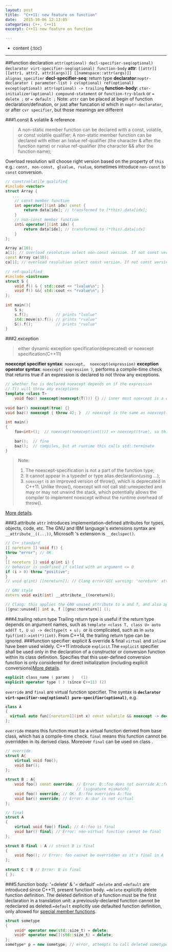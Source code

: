 ```yaml
---
layout: post
title:  "C++11: new feature on function"
date:   2015-10-06 12:13:05
categories: C++, C++11
excerpt: C++11 new feature on function

---
```


* content
{:toc}

---

##function declaration
`attr(optional) decl-specifier-seq(optional) declarator virt-specifier-seq(optional) function-body`
**attr**: `[[attr]] [[attr1, attr2, attr3(args)]] [[namespace::attr(args)]] alignas_specifier`
**decl-specifier-seq**:  return type
**declarator**:`noptr-declarator ( parameter-list ) cv(optional) ref(optional) except(optional) attr(optional) -> trailing`
**function-body**: `ctor-initializer(optional) compound-statement` or `function-try-block` or `= delete ;` or `= default ;`
Note: `attr` can be placed at begin of function declaration/defination, or just after funcation id which in `noptr-declarator`, or after `cvr specifier`, but those meanings are different

###1.const & volatile & reference
>A non-static member function can be declared with a const, volatile, or const volatile qualifier;
>A non-static member function can be declared with either an lvalue ref-qualifier (the character & after the function name) or rvalue ref-qualifier (the character && after the function name);   
 
Overload resolution will choose right version based on the property of `this` e.g.: `const, non-const, glvalue, rvalue`, sometimes introduce `non-const` to `const` conversion.
 
``` C++
// const/volatile qualified
#include <vector>
struct Array {
   ...
    // const member function
    int operator[](int idx) const {
        return data[idx]; // transformed to (*this).data[idx];
    }
    // non-const member function
    int& operator[](int idx) {
        return data[idx]; // transformed to (*this).data[idx]
    }
};

Array a(10);
a[1]; // overload resolution select non-const version. If not const version, conver to const, then choose const version
const Array ca(10);
ca[1]; // overload resolution select const version. If not const version, compile error
    
// ref-qualified
#include <iostream>
struct S {
    void f() & { std::cout << "lvalue\n"; }
    void f() &&{ std::cout << "rvalue\n"; }
};
 
int main(){
    S s;
    s.f();            // prints "lvalue"
    std::move(s).f(); // prints "rvalue"
    S().f();          // prints "rvalue"
}
```
###2.exception
>either dynamic exception specification(deprecated) or noexcept specification(C++11)

**noexcept specifier syntax**: `noexcept,  noexcept(expression)`
**exception operator syntax**: `noexcept( expression )`,  performs a compile-time check that returns true if an expression is declared to not throw any exceptions.

```C++
// whether foo is declared noexcept depends on if the expression
// T() will throw any exceptions
template <class T>
	void foo() noexcept(noexcept(T())) {} // inner most noexcept is a operator
 
void bar() noexcept(true) {}
void baz() noexcept { throw 42; }  // noexcept is the same as noexcept(true)
 
int main() 
{
    foo<int>();  // noexcept(noexcept(int())) => noexcept(true), so this is fine
 
    bar();  // fine
    baz();  // compiles, but at runtime this calls std::terminate
}
```
>Note:
>1. The noexcept-specification is not a part of the function type;
>2. It cannot appear in a typedef or type alias declaration(using ...);
>3. `noexcept` is an improved version of throw(), which is deprecated in C++11. Unlike throw(), noexcept will not call std::unexpected and may or may not unwind the stack, which potentially allows the compiler to implement noexcept without the runtime overhead of throw().    

[More details][1].

###3.attribute
`attr` introduces implementation-defined attributes for types, objects, code, etc.  The GNU and IBM language's extensions syntax are ` __attribute__((...))`, Microsoft 's extension is  `__declspec()`.

```C++
// C++ standard
[[ noreturn ]] void f() {
throw "error"; // OK
}
[[ noreturn ]] void q(int i) {
// behavior is undefined if called with an argument <= 0
if (i > 0) throw "positive";
}
// void q(int) [[noreturn]]; // Clang error/GCC warning: 'noreturn' attribute cannot be applied to types, which means this attribute should not be placed here

// GNU style 
extern void exit(int) __attribute__((noreturn));

// Clang: this applies the GNU unused attribute to a and f, and also applies the GNU noreturn attribute to f.
[[gnu::unused]] int a, f [[gnu::noreturn]] (); 
```
###4.trailing return type
Trailing return type is useful if the return type depends on argument names, such as `template <class T, class U> auto add(T t, U u) -> decltype(t + u); `or is complicated, such as in `auto fpif(int)->int(*)(int)`. From C++14, the trailing return type can be ignored.
###function specifier: explicit & override & final
`virtual` and `inline` have been used widely.  C++11 introduce `explicit`.The `explicit` specifier shall be used only in the declaration of a constructor or conversion function within its class definition. Specifies that this user-defined conversion function is only considered for direct initialization (including explicit conversions)[More details][2].

```C++
explicit class_name ( params )	 (1)	
explicit operator type ( ) (since C++11) (2)	
```
`override` and `final` are virtual function specifier. The syntax is **`declarator virt-specifier-seq(optional) pure-specifier(optional)`**, e.g. 

```C++
class A
{
  virtual auto fun[[noreturn]](int x) const volatile && noexcept -> decltype(x) final{}
};
```
`override` means this function must be a virtual function derived from base class, which has a compile-time check. `final` means this function cannot be overridden in its derived class. Moreover `final` can be used on class .

```C++
// override
struct A{
    virtual void foo();
    void bar();
};
 
struct B : A{
    void foo() const override; // Error: B::foo does not override A::foo
                               // (signature mismatch)
    void foo() override; // OK: B::foo overrides A::foo
    void bar() override; // Error: A::bar is not virtual
};

// final
struct A
{
    virtual void foo() final; // A::foo is final
    void bar() final; // Error: non-virtual function cannot be final
};
 
struct B final : A // struct B is final
{
    void foo(); // Error: foo cannot be overridden as it's final in A
};
 
struct C : B // Error: B is final
{ };
```

###5.function body: '=delete' & '= default'
`=delete` and `=default` are introduced since C++11, present function body. `=delete` explicitly delete function definition. The deleted definition of a function must be the first declaration in a translation unit: a previously-declared function cannot be redeclared as deleted.`=default` explicitly use defaulted function definition, only allowed for [special member functions][3].

```C++
struct sometype
{
    void* operator new(std::size_t) = delete;
    void* operator new[](std::size_t) = delete;
};
sometype* p = new sometype; // error, attempts to call deleted sometype::operator new
```

[1]: http://en.cppreference.com/w/cpp/language/noexcept_spec
[2]: http://en.cppreference.com/w/cpp/language/explicit
[3]: http://en.cppreference.com/w/cpp/language/member_functions#Special_member_functions
[4]: http://en.cppreference.com/w/cpp/language/attributes